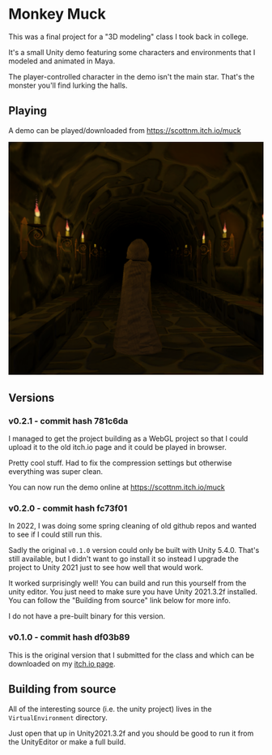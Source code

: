 # Monkey Muck

This was a final project for a "3D modeling" class I took back in college.

It's a small Unity demo featuring some characters and environments that I modeled and animated in Maya.

The player-controlled character in the demo isn't the main star. That's the monster you'll find lurking the halls.

## Playing

A demo can be played/downloaded from https://scottnm.itch.io/muck

![cover image for muck demo](cover.png)

## Versions

### v0.2.1 - commit hash 781c6da
I managed to get the project building as a WebGL project so that I could upload it to the old itch.io page and it could be played in browser.

Pretty cool stuff. Had to fix the compression settings but otherwise everything was super clean.

You can now run the demo online at https://scottnm.itch.io/muck

### v0.2.0 - commit hash fc73f01

In 2022, I was doing some spring cleaning of old github repos and wanted to see if I could still run this.

Sadly the original `v0.1.0` version could only be built with Unity 5.4.0. That's still available, but I didn't want to go install it so instead I upgrade the project to Unity 2021 just to see how well that would work.

It worked surprisingly well! You can build and run this yourself from the unity editor. You just need to make sure you have Unity 2021.3.2f installed. You can follow the "Building from source" link below for more info.

I do not have a pre-built binary for this version.

### v0.1.0 - commit hash df03b89

This is the original version that I submitted for the class and which can be downloaded on my [itch.io page](https://scottnm.itch.io/muck).

## Building from source

All of the interesting source (i.e. the unity project) lives in the `VirtualEnvironment` directory.

Just open that up in Unity2021.3.2f and you should be good to run it from the UnityEditor or make a full build.
